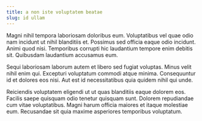 ```yaml
---
title: a non iste voluptatem beatae
slug: id ullam
---
```


Magni nihil tempora laboriosam doloribus eum. Voluptatibus vel quae odio nam incidunt ut nihil blanditiis et. Possimus sed officia eaque odio incidunt. Animi quod nisi. Temporibus corrupti hic laudantium tempore enim debitis sit. Quibusdam laudantium accusamus eum.

Sequi laboriosam laborum autem et libero sed fugiat voluptas. Minus velit nihil enim qui. Excepturi voluptatum commodi atque minima. Consequuntur id et dolores eos nisi. Aut est id necessitatibus quia quidem nihil qui unde.

Reiciendis voluptatem eligendi ut ut quas blanditiis eaque dolorem eos. Facilis saepe quisquam odio tenetur quisquam sunt. Dolorem repudiandae cum vitae voluptatibus. Magni harum officia maiores et itaque molestiae eum. Recusandae sit quia maxime asperiores temporibus voluptatum.
